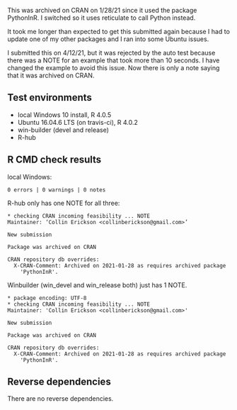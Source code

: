This was archived on CRAN on 1/28/21 since it used the package PythonInR.
I switched so it uses reticulate to call Python instead.

It took me longer than expected to get this submitted again because I had
to update one of my other packages and I ran into some Ubuntu issues.

I submitted this on 4/12/21, but it was rejected by the auto test
because there was a NOTE for an example that took more than 10 seconds.
I have changed the example to avoid this issue. Now there is only a note
saying that it was archived on CRAN.


## Test environments
* local Windows 10 install, R 4.0.5
* Ubuntu 16.04.6 LTS (on travis-ci), R 4.0.2
* win-builder (devel and release)
* R-hub

## R CMD check results

local Windows:

    0 errors | 0 warnings | 0 notes

R-hub only has one NOTE for all three:
  
    * checking CRAN incoming feasibility ... NOTE
    Maintainer: ‘Collin Erickson <collinberickson@gmail.com>’
    
    New submission
    
    Package was archived on CRAN
    
    CRAN repository db overrides:
      X-CRAN-Comment: Archived on 2021-01-28 as requires archived package
        'PythonInR'.

Winbuilder (win_devel and win_release both) just has 1 NOTE. 

    * package encoding: UTF-8
    * checking CRAN incoming feasibility ... NOTE
    Maintainer: 'Collin Erickson <collinberickson@gmail.com>'
    
    New submission
    
    Package was archived on CRAN
    
    CRAN repository db overrides:
      X-CRAN-Comment: Archived on 2021-01-28 as requires archived package
        'PythonInR'.
  

## Reverse dependencies

There are no reverse dependencies.
